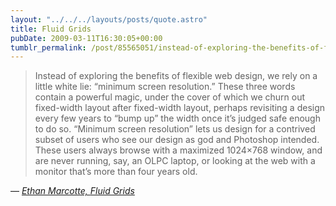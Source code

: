 ```yaml
---
layout: "../../../layouts/posts/quote.astro"
title: Fluid Grids
pubDate: 2009-03-11T16:30:05+00:00
tumblr_permalink: /post/85565051/instead-of-exploring-the-benefits-of-flexible-web
---
```


> Instead of exploring the benefits of flexible web design, we rely on a little white lie: “minimum screen resolution.” These three words contain a powerful magic, under the cover of which we churn out fixed-width layout after fixed-width layout, perhaps revisiting a design every few years to “bump up” the width once it’s judged safe enough to do so. “Minimum screen resolution” lets us design for a contrived subset of users who see our design as god and Photoshop intended. These users always browse with a maximized 1024×768 window, and are never running, say, an OLPC laptop, or looking at the web with a monitor that’s more than four years old.

— <cite>[Ethan Marcotte, _Fluid Grids_](https://alistapart.com/article/fluidgrids/)</cite>
